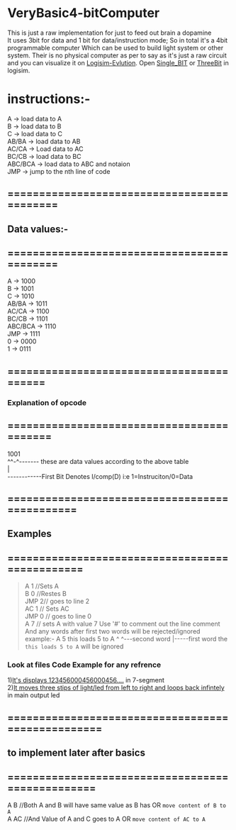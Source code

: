 # VeryBasic4-bitComputer <br>
This is just a raw implementation for just to feed out brain a dopamine <br>
It uses 3bit for data and 1 bit for data/instruction mode; So in total it's a 4bit programmable computer
Which can be used to build light system or other system. Their is no physical computer as per to say as
it's just a raw circuit and you can visualize it on [Logisim-Evlution](https://github.com/logisim-evolution/logisim-evolution). Open [Single_BIT](./single_bit_comp.circ) or [ThreeBit](./three_bit_comp.circ) in logisim. 
# instructions:- <br>
  A       -> load data to A <br>
  B       -> load data to B  <br>
  C       -> load data to C <br>
  AB/BA   -> load data to AB <br>
  AC/CA   -> Load data to AC <br>
  BC/CB   -> load data to BC <br>
  ABC/BCA -> load data to ABC and notaion <br>
  JMP     -> jump to the nth line of code <br>

## =========================================== <br>
## Data values:- <br>
## =========================================== <br>
  A       -> 1000 <br>
  B       -> 1001 <br>
  C       -> 1010 <br>
  AB/BA   -> 1011 <br>
  AC/CA   -> 1100 <br>
  BC/CB   -> 1101 <br>
  ABC/BCA -> 1110 <br>
  JMP     -> 1111 <br>
  0       -> 0000 <br>
  1       -> 0111 <br>

## =========================================
### Explanation of opcode
## ==========================================
1001 <br>
^^-^------- these are data values according to the above table <br>
| <br>
------------First Bit Denotes I/comp(D) i:e 1=Instruciton/0=Data <br>

## ==============================================
## Examples <br>
## ===============================================
> A 1 //Sets A <br>
> B 0 //Restes B <br>
> JMP 2// goes to line 2 <br>
> AC 1 // Sets AC <br>
> JMP 0 // goes to line 0 <br>
> A 7 // sets A with value 7
Use '#' to comment out the line comment
And any words after first two words will be rejected/ignored
example:-
 A 5 this loads 5 to A
 ^ ^---second word
 |-----first word 
 the ` this loads 5 to A` will be ignored
### Look at files Code Example for any refrence<br>
 1)[It's displays 123456000456000456....](./assembler/light_blinker.lkc) in 7-segment<br>
 2)[It moves three stips of light/led from left to right and loops back infintely](./assembler/left_to_right_window.lkc) in main output led<br>
 
## ==================================================
## to implement later after basics <br>
## =================================================
  A B //Both A and B will have same value as B has OR `move content of B to A` <br>
  A AC //And Value of A and C goes to A OR `move content of AC to A` <br>
